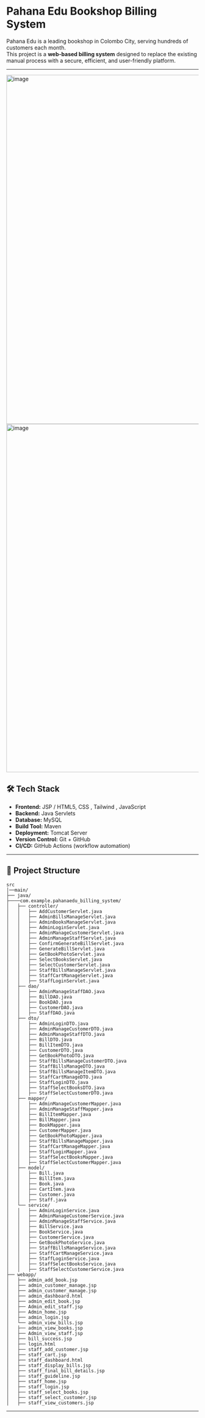 

# Pahana Edu Bookshop Billing System

Pahana Edu is a leading bookshop in Colombo City, serving hundreds of customers each month.  
This project is a **web-based billing  system** designed to replace the existing manual process with a secure, efficient, and user-friendly platform.

---
<img width="1911" height="915" alt="image" src="https://github.com/user-attachments/assets/e324b4fc-ad70-4aba-8579-73fdddfbcd7a" />
<img width="1907" height="913" alt="image" src="https://github.com/user-attachments/assets/3e03ec12-baa2-4966-ba80-30a89133506f" />


## 🛠️ Tech Stack

- **Frontend:** JSP / HTML5, CSS , Tailwind , JavaScript  
- **Backend:** Java Servlets  
- **Database:** MySQL  
- **Build Tool:** Maven  
- **Deployment:** Tomcat Server  
- **Version Control:** Git + GitHub  
- **CI/CD:** GitHub Actions (workflow automation)  

---


## 📂 Project Structure

```plaintext
src
│──main/
├── java/
├────com.example.pahanaedu_billing_system/
│   ├── controller/
│   │   ├── AddCustomerServlet.java
│   │   ├── AdminBillsManageServlet.java
│   │   ├── AdminBooksManageServlet.java
│   │   ├── AdminLoginServlet.java
│   │   ├── AdminManageCustomerServlet.java
│   │   ├── AdminManageStaffServlet.java
│   │   ├── ConfirmGenerateBillServlet.java
│   │   ├── GenerateBillServlet.java
│   │   ├── GetBookPhotoServlet.java
│   │   ├── SelectBooksServlet.java
│   │   ├── SelectCustomerServlet.java
│   │   ├── StaffBillsManageServlet.java
│   │   ├── StaffCartManageServlet.java
│   │   ├── StaffLoginServlet.java
│   ├── dao/
│   │   ├── AdminManageStaffDAO.java
│   │   ├── BillDAO.java
│   │   ├── BookDAO.java
│   │   ├── CustomerDAO.java
│   │   ├── StaffDAO.java
│   ├── dto/
│   │   ├── AdminLoginDTO.java
│   │   ├── AdminManageCustomerDTO.java
│   │   ├── AdminManageStaffDTO.java
│   │   ├── BillDTO.java
│   │   ├── BillItemDTO.java
│   │   ├── CustomerDTO.java
│   │   ├── GetBookPhotoDTO.java
│   │   ├── StaffBillsManageCustomerDTO.java
│   │   ├── StaffBillsManageDTO.java
│   │   ├── StaffBillsManageItemDTO.java
│   │   ├── StaffCartManageDTO.java
│   │   ├── StaffLoginDTO.java
│   │   ├── StaffSelectBooksDTO.java
│   │   ├── StaffSelectCustomerDTO.java
│   ├── mapper/
│   │   ├── AdminManageCustomerMapper.java
│   │   ├── AdminManageStaffMapper.java
│   │   ├── BillItemMapper.java
│   │   ├── BillMapper.java
│   │   ├── BookMapper.java
│   │   ├── CustomerMapper.java
│   │   ├── GetBookPhotoMapper.java
│   │   ├── StaffBillsManageMapper.java
│   │   ├── StaffCartManageMapper.java
│   │   ├── StaffLoginMapper.java
│   │   ├── StaffSelectBooksMapper.java
│   │   ├── StaffSelectCustomerMapper.java
│   ├── model/
│   │   ├── Bill.java
│   │   ├── BillItem.java
│   │   ├── Book.java
│   │   ├── CartItem.java
│   │   ├── Customer.java
│   │   ├── Staff.java
│   └── service/
│   │   ├── AdminLoginService.java
│   │   ├── AdminManageCustomerService.java
│   │   ├── AdminManageStaffService.java
│   │   ├── BillService.java
│   │   ├── BookService.java
│   │   ├── CustomerService.java
│   │   ├── GetBookPhotoService.java
│   │   ├── StaffBillsManageService.java
│   │   ├── StaffCartManageService.java
│   │   ├── StaffLoginService.java
│   │   ├── StaffSelectBooksService.java
│   │   ├── StaffSelectCustomerService.java
├── webapp/
│   ├── admin_add_book.jsp
│   ├── admin_customer_manage.jsp
│   ├── admin_customer_manage.jsp
│   ├── admin_dashboard.html
│   ├── admin_edit_book.jsp
│   ├── Admin_edit_staff.jsp
│   ├── Admin_home.jsp
│   ├── admin_login.jsp
│   └── admin_view_bills.jsp
│   ├── admin_view_books.jsp
│   ├── Admin_view_staff.jsp
│   ├── bill_success.jsp
│   ├── login.html
│   ├── staff_add_customer.jsp
│   ├── staff_cart.jsp
│   ├── staff_dashboard.html
│   ├── staff_display_bills.jsp
│   ├── staff_final_bill_details.jsp
│   ├── staff_guideline.jsp
│   ├── staff_home.jsp
│   ├── staff_login.jsp
│   ├── staff_select_books.jsp
│   ├── staff_select_customer.jsp
│   ├── staff_view_customers.jsp
```


---

